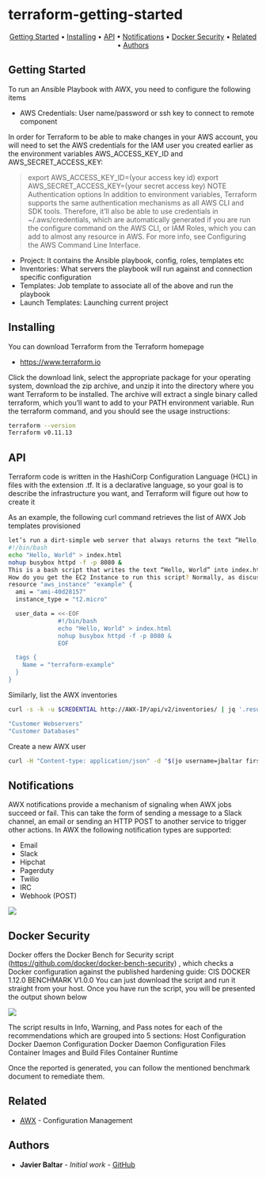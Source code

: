 # terraform-getting-started
<p align="center">
  <a href="#Getting-Started">Getting Started</a> •
  <a href="#Installing">Installing</a> •
  <a href="#API">API</a> •
  <a href="#Notifications">Notifications</a> •
  <a href="#Docker-Security">Docker Security</a> •
  <a href="#related">Related</a> •
  <a href="#Authors">Authors</a>
</p>

## Getting Started
To run an Ansible Playbook with AWX, you need to configure the following items
- AWS Credentials: User name/password or ssh key to connect to remote component

In order for Terraform to be able to make changes in your AWS account, you will need to set the AWS credentials for the IAM user you created earlier as the environment variables AWS_ACCESS_KEY_ID and AWS_SECRET_ACCESS_KEY:
> export AWS_ACCESS_KEY_ID=(your access key id)
> export AWS_SECRET_ACCESS_KEY=(your secret access key)
NOTE
Authentication options
In addition to environment variables, Terraform supports the same authentication mechanisms as all AWS CLI and SDK tools. Therefore, it’ll also be able to use credentials in ~/.aws/credentials, which are automatically generated if you are run the configure command on the AWS CLI, or IAM Roles, which you can add to almost any resource in AWS. For more info, see Configuring the AWS Command Line Interface.

- Project: It contains the Ansible playbook, config, roles, templates etc
- Inventories : What servers the playbook will run against and connection specific configuration
- Templates: Job template to associate all of the above and run the playbook
- Launch Templates: Launching current project

## Installing

You can download Terraform from the Terraform homepage
- https://www.terraform.io

Click the download link, select the appropriate package for your operating system, download the zip archive, and unzip it into the directory where you want Terraform to be installed. The archive will extract a single binary called terraform, which you’ll want to add to your PATH environment variable.
Run the terraform command, and you should see the usage instructions:

```bash
terraform --version
Terraform v0.11.13
```



## API

Terraform code is written in the HashiCorp Configuration Language (HCL) in files with the extension .tf. It is a declarative language, so your goal is to describe the infrastructure you want, and Terraform will figure out how to create it




As an example, the following curl command retrieves the list of AWX Job templates provisioned
```bash
let’s run a dirt-simple web server that always returns the text “Hello, World”:7
#!/bin/bash
echo "Hello, World" > index.html
nohup busybox httpd -f -p 8080 &
This is a bash script that writes the text “Hello, World” into index.html and runs a tool called busybox (which is installed by default on Ubuntu) to fire up a web server on port 8080 to serve that file. I wrapped the busybox command with nohup and & so that the web server runs permanently in the background, while the bash script itself can exit.
How do you get the EC2 Instance to run this script? Normally, as discussed in “Server templating tools”, you would use a tool like Packer to create a custom AMI that has the web server installed on it. Since the dummy web server in this example is just a one-liner, there is nothing to install. Therefore, in such a simple case, you can just run the script above as part of the EC2 Instance’s User Data configuration, which AWS will execute when the Instance is booting:
resource "aws_instance" "example" {
  ami = "ami-40d28157"
  instance_type = "t2.micro"

  user_data = <<-EOF
              #!/bin/bash
              echo "Hello, World" > index.html
              nohup busybox httpd -f -p 8080 &
              EOF

  tags {
    Name = "terraform-example"
  }
}

```
Similarly, list the AWX inventories 
```bash
curl -s -k -u $CREDENTIAL http://AWX-IP/api/v2/inventories/ | jq '.results | .[] | .name'

"Customer Webservers"
"Customer Databases"
```
Create a new AWX user
```bash
curl -H "Content-type: application/json" -d "$(jo username=jbaltar first_name=Javier last_name=Baltar email=jbaltar@mydomain.com password=dontshareit)" -u $CREDENTIAL http://AWX-IP/api/v2/users/
```

## Notifications
AWX notifications provide a mechanism of signaling when AWX jobs succeed or fail. This can take the form of sending a message to a Slack channel, an email or sending an HTTP POST to another service to trigger other actions.
In AWX the following notification types are supported:
- Email
- Slack
- Hipchat
- Pagerduty
- Twilio
- IRC
- Webhook (POST)

![](awx-notifications.png)

## Docker Security
Docker offers the Docker Bench for Security script (https://github.com/docker/docker-bench-security) , which checks a Docker configuration against the published hardening guide: CIS DOCKER 1.12.0 BENCHMARK V1.0.0 
You can just download the script and run it straight from your host. Once you have run the script, you will be presented the output shown below

![](dockerSecurity.gif)


The script results in Info, Warning, and Pass notes for each of the recommendations which are grouped into 5 sections:
Host Configuration
Docker Daemon Configuration
Docker Daemon Configuration Files
Container Images and Build Files
Container Runtime

Once the reported is generated, you can follow the mentioned benchmark document to remediate them.


## Related
* [AWX](https://github.com/ansible/awx) - Configuration Management
 
## Authors
* **Javier Baltar** - *Initial work* - [GitHub](https://github.com/JavierBaltar)

